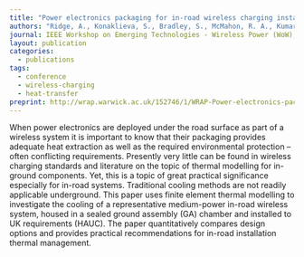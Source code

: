 ```yaml
---
title: "Power electronics packaging for in-road wireless charging installations"
authors: "Ridge, A., Konaklieva, S., Bradley, S., McMahon, R. A., Kumar, K."
journal: IEEE Workshop on Emerging Technologies - Wireless Power (WoW), San Diego, USA, 1-4 June 2021
layout: publication
categories: 
  - publications
tags:
  - conference
  - wireless-charging
  - heat-transfer
preprint: http://wrap.warwick.ac.uk/152746/1/WRAP-Power-electronics-packaging-in-road-wireless-charging-2021.pdf
---
```


When power electronics are deployed under the road surface as part of a wireless system it is important to know that
their packaging provides adequate heat extraction as well as the required environmental protection – often conflicting
requirements. Presently very little can be found in wireless charging standards and literature on the topic of thermal
modelling for in-ground components. Yet, this is a topic of great practical significance especially for in-road systems. Traditional
cooling methods are not readily applicable underground. This paper uses finite element thermal modelling to investigate the
cooling of a representative medium-power in-road wireless system, housed in a sealed ground assembly (GA) chamber and
installed to UK requirements (HAUC). The paper quantitatively compares design options and provides practical recommendations
for in-road installation thermal management.

